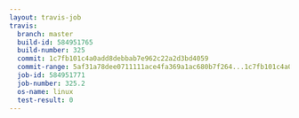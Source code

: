 ```yaml
---
layout: travis-job
travis:
  branch: master
  build-id: 584951765
  build-number: 325
  commit: 1c7fb101c4a0add8debbab7e962c22a2d3bd4059
  commit-range: 5af31a78dee0711111ace4fa369a1ac680b7f264...1c7fb101c4a0add8debbab7e962c22a2d3bd4059
  job-id: 584951771
  job-number: 325.2
  os-name: linux
  test-result: 0
---
```

